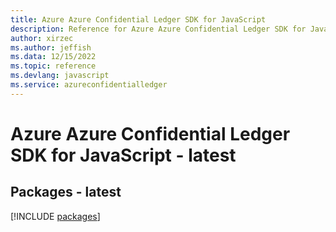 ```yaml
---
title: Azure Azure Confidential Ledger SDK for JavaScript
description: Reference for Azure Azure Confidential Ledger SDK for JavaScript
author: xirzec
ms.author: jeffish
ms.data: 12/15/2022
ms.topic: reference
ms.devlang: javascript
ms.service: azureconfidentialledger
---
```

# Azure Azure Confidential Ledger SDK for JavaScript - latest
## Packages - latest
[!INCLUDE [packages](azure-confidential-ledger-index.md)]